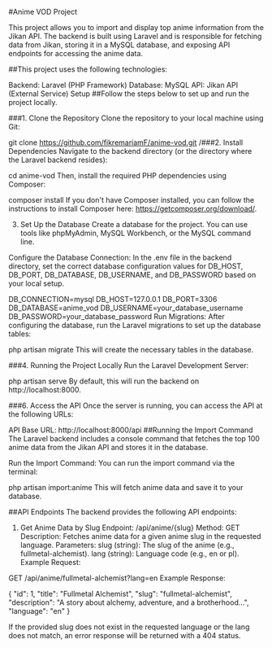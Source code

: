 #Anime VOD Project

This project allows you to import and display top anime information from the Jikan API. The backend is built using Laravel and is responsible for fetching data from Jikan, storing it in a MySQL database, and exposing API endpoints for accessing the anime data.

##This project uses the following technologies:

Backend: Laravel (PHP Framework)
Database: MySQL
API: Jikan API (External Service)
Setup
##Follow the steps below to set up and run the project locally.

###1. Clone the Repository
Clone the repository to your local machine using Git:

git clone https://github.com/fikremariamF/anime-vod.git
/###2. Install Dependencies
Navigate to the backend directory (or the directory where the Laravel backend resides):

cd anime-vod
Then, install the required PHP dependencies using Composer:

composer install
If you don't have Composer installed, you can follow the instructions to install Composer here: https://getcomposer.org/download/.

3. Set Up the Database
Create a database for the project. You can use tools like phpMyAdmin, MySQL Workbench, or the MySQL command line.

Configure the Database Connection: In the .env file in the backend directory, set the correct database configuration values for DB_HOST, DB_PORT, DB_DATABASE, DB_USERNAME, and DB_PASSWORD based on your local setup.

DB_CONNECTION=mysql
DB_HOST=127.0.0.1
DB_PORT=3306
DB_DATABASE=anime_vod
DB_USERNAME=your_database_username
DB_PASSWORD=your_database_password
Run Migrations: After configuring the database, run the Laravel migrations to set up the database tables:

php artisan migrate
This will create the necessary tables in the database.

###4. Running the Project Locally
Run the Laravel Development Server:

php artisan serve
By default, this will run the backend on http://localhost:8000.

###6. Access the API
Once the server is running, you can access the API at the following URLs:

API Base URL: http://localhost:8000/api
##Running the Import Command
The Laravel backend includes a console command that fetches the top 100 anime data from the Jikan API and stores it in the database.

Run the Import Command:
You can run the import command via the terminal:

php artisan import:anime
This will fetch anime data and save it to your database.

##API Endpoints
The backend provides the following API endpoints:

1. Get Anime Data by Slug
Endpoint: /api/anime/{slug}
Method: GET
Description: Fetches anime data for a given anime slug in the requested language.
Parameters:
slug (string): The slug of the anime (e.g., fullmetal-alchemist).
lang (string): Language code (e.g., en or pl).
Example Request:

GET /api/anime/fullmetal-alchemist?lang=en
Example Response:

{
  "id": 1,
  "title": "Fullmetal Alchemist",
  "slug": "fullmetal-alchemist",
  "description": "A story about alchemy, adventure, and a brotherhood...",
  "language": "en"
}

If the provided slug does not exist in the requested language or the lang does not match, an error response will be returned with a 404 status.


